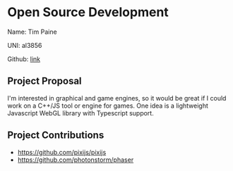 # Open Source Development

Name: Tim Paine

UNI: al3856

Github: [link](https://github.com/alan-luo)


## Project Proposal
I'm interested in graphical and game engines, so it would be great if I could work on a C++/JS tool or engine for games. One idea is a lightweight Javascript WebGL library with Typescript support.

## Project Contributions
- https://github.com/pixijs/pixijs
- https://github.com/photonstorm/phaser
